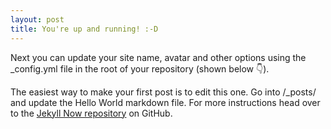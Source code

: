 ```yaml
---
layout: post
title: You're up and running! :-D
---
```


Next you can update your site name, avatar and other options using the _config.yml file in the root of your repository (shown below :point_down:).

The easiest way to make your first post is to edit this one. Go into /_posts/ and update the Hello World markdown file. For more instructions head over to the [Jekyll Now repository](https://github.com/barryclark/jekyll-now) on GitHub.